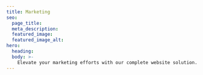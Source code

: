 ```yaml
---
title: Marketing
seo:
  page_title:
  meta_description:
  featured_image:
  featured_image_alt:
hero:
  heading:
  body: >-
    Elevate your marketing efforts with our complete website solution. Our heroes, feature sections, and newsletter sign-up forms are designed to help you create stunning and effective marketing websites with ease.
---
```

